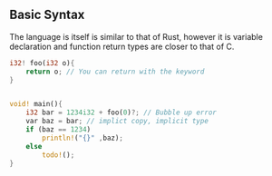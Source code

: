 ## Basic Syntax

The language is itself is similar to that of Rust, however it is variable declaration and function return types are closer to that of C.

```rust
i32! foo(i32 o){
	return o; // You can return with the keyword
}


void! main(){
	i32 bar = 1234i32 + foo(0)?; // Bubble up error
	var baz = bar; // implict copy, implicit type
	if (baz == 1234)
		println!("{}" ,baz);
	else
		todo!();
}
```